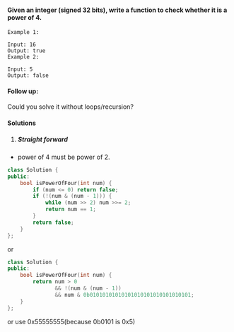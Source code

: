 #### Given an integer (signed 32 bits), write a function to check whether it is a power of 4.

```
Example 1:

Input: 16
Output: true
Example 2:

Input: 5
Output: false
```

#### Follow up: 
Could you solve it without loops/recursion?

#### Solutions

1. ##### Straight forward

- power of 4 must be power of 2.

```cpp
class Solution {
public:
    bool isPowerOfFour(int num) {
        if (num <= 0) return false;
        if (!(num & (num - 1))) {
            while (num >> 2) num >>= 2;
            return num == 1;
        }
        return false;
    }
};
```

or

```cpp
class Solution {
public:
    bool isPowerOfFour(int num) {
        return num > 0 
               && !(num & (num - 1)) 
               && num & 0b01010101010101010101010101010101;
    }
};
```

or use 0x55555555(because 0b0101 is 0x5)